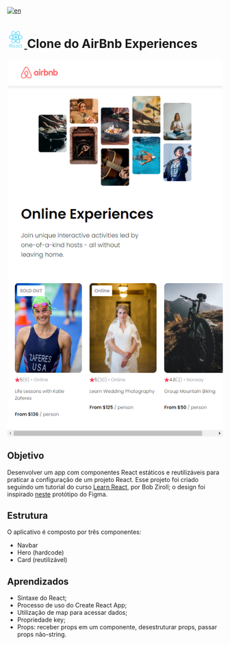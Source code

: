 

[![en](https://img.shields.io/badge/lang-en-red.svg)](https://github.com/amandaiscoding/airbnb-clone-react/blob/master/README-EN.md)

# <a href="https://reactjs.org/" target="_blank" rel="noreferrer"> <img src="https://raw.githubusercontent.com/devicons/devicon/master/icons/react/react-original-wordmark.svg" alt="react" width="40" height="40"/> </a> Clone do AirBnb Experiences 

<img src="./public/images/screencapture-localhost-3001-2024-01-27-01_05_21.png">

## Objetivo

Desenvolver um app com componentes React estáticos e reutilizáveis para praticar a configuração de um projeto React.
Esse projeto foi criado seguindo um tutorial do curso <a href="https://www.coursera.org/professional-certificates/google-ux-design">Learn React</a>, por Bob Ziroll; o design foi inspirado <a href="https://www.figma.com/file/4YjrygFEXOcDp9AAnVFv7o/Airbnb-Experiences?type=design&node-id=0-1&mode=design&t=TZKg1cFsJwh7HFnP-0">neste</a> protótipo do Figma.

## Estrutura

O aplicativo é composto por três componentes:
* Navbar
* Hero (hardcode)
* Card (reutilizável)

## Aprendizados

* Sintaxe do React;
* Processo de uso do Create React App;
* Utilização de map para acessar dados;
* Propriedade key;
* Props: receber props em um componente, desestruturar props, passar props não-string.